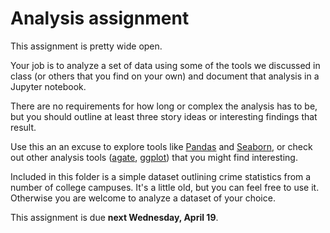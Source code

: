 Analysis assignment
===================

This assignment is pretty wide open.

Your job is to analyze a set of data using some of the tools we discussed in class (or others that you find on your own) and document that analysis in a Jupyter notebook.

There are no requirements for how long or complex the analysis has to be, but you should outline at least three story ideas or interesting findings that result.

Use this an an excuse to explore tools like [Pandas](http://pandas.pydata.org/) and [Seaborn](https://seaborn.pydata.org/), or check out other analysis tools ([agate](https://agate.readthedocs.io/en/1.6.0/), [ggplot](http://ggplot.yhathq.com)) that you might find interesting.

Included in this folder is a simple dataset outlining crime statistics from a number of college campuses. It's a little old, but you can feel free to use it. Otherwise you are welcome to analyze a dataset of your choice.

This assignment is due **next Wednesday, April 19**.